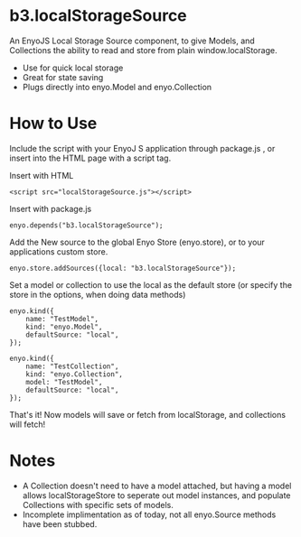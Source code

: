 b3.localStorageSource
=====================

An EnyoJS Local Storage Source component, to give Models, and Collections the ability to read and store from plain window.localStorage.

* Use for quick local storage
* Great for state saving
* Plugs directly into enyo.Model and enyo.Collection

How to Use
=====================

Include the script with your EnyoJ S application through package.js , or insert into the HTML page with a script tag.

Insert with HTML

    <script src="localStorageSource.js"></script>

Insert with package.js

    enyo.depends("b3.localStorageSource");

Add the New source to the global Enyo Store (enyo.store), or to your applications custom store.

    enyo.store.addSources({local: "b3.localStorageSource"});

Set a model or collection to use the local as the default store (or specify the store in the options, when doing data methods)

    enyo.kind({
        name: "TestModel",
        kind: "enyo.Model",
        defaultSource: "local",
    });

    enyo.kind({
        name: "TestCollection",
        kind: "enyo.Collection",
        model: "TestModel",
        defaultSource: "local",
    });

That's it! Now models will save or fetch from localStorage, and collections will fetch!

Notes
=====================

* A Collection doesn't need to have a model attached, but having a model allows localStorageStore to seperate out model instances, and populate Collections with specific sets of models.
* Incomplete implimentation as of today, not all enyo.Source methods have been stubbed.